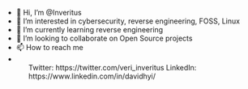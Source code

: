 - 👋 Hi, I’m @Inveritus
- 👀 I’m interested in cybersecurity, reverse engineering, FOSS, Linux
- 🌱 I’m currently learning reverse engineering
- 💞️ I’m looking to collaborate on Open Source projects
- 📫 How to reach me 
- <ul> Twitter: https://twitter.com/veri_inveritus
       LinkedIn: https://www.linkedin.com/in/davidhyi/

<!---
Inveritus/Inveritus is a ✨ special ✨ repository because its `README.md` (this file) appears on your GitHub profile.
You can click the Preview link to take a look at your changes.
--->
